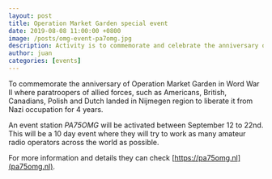 ```yaml
---
layout: post
title: Operation Market Garden special event
date: 2019-08-08 11:00:00 +0800
image: /posts/omg-event-pa7omg.jpg
description: Activity is to commemorate and celebrate the anniversary of freedom.
author: juan
categories: [events]
---
```


To commemorate the anniversary of Operation Market Garden in Word War II where paratroopers of allied forces, such as Americans, British, Canadians, Polish and Dutch landed in Nijmegen region to liberate it from Nazi occupation for 4 years.

An event station *PA75OMG* will be activated between September 12 to 22nd. This will be a 10 day event where they will try to work as many amateur radio  operators across the world as possible.

For more information and details they can check [https://pa75omg.nl](pa75omg.nl). 